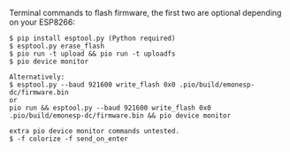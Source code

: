 Terminal commands to flash firmware, the first two are optional depending on your ESP8266:

    $ pip install esptool.py (Python required)
    $ esptool.py erase_flash
    $ pio run -t upload && pio run -t uploadfs
    $ pio device monitor

    Alternatively:
    $ esptool.py --baud 921600 write_flash 0x0 .pio/build/emonesp-dc/firmware.bin
    or
    pio run && esptool.py --baud 921600 write_flash 0x0 .pio/build/emonesp-dc/firmware.bin && pio device monitor

    extra pio device monitor commands untested.
    $ -f colorize -f send_on_enter

